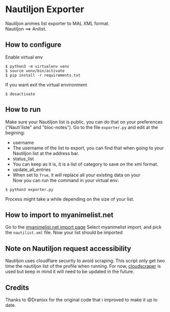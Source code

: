# Nautiljon Exporter

Nauliljon animes list exporter to MAL XML format. \
Nautiljon ==> Anilist.

## How to configure
Enable virtual env
```shell
$ python3 -m virtualenv venv
$ source venv/bin/activate
$ pip install -r requirements.txt
```
If you want exit the virtual environment
```shell
$ desactivate
```

## How to run
Make sure your Nautiljon list is public, you can do that on your preferences ("Nauti'liste" and "bloc-notes").
Go to the file `exporter.py` and edit at the begining:
- username
 - The username of the list to export, you can find that when going to your Nautiljon list at the address bar.
- status_list
 - You can keep as it is, it is a list of category to save on the xml format.
- update_all_entries
 - When set to `True`, it will replace all your existing data on your  
Now you can run the command in your virtual env:
```shell
$ python3 exporter.py
```
Process might take a while depending on the size of your list.

## How to import to myanimelist.net
Go to the [myanimelist.net import page](https://myanimelist.net/import.php)
Select myanimelist import, and pick the `nautilist.xml` file.
Now your list should be imported

## Note on Nautiljon request accessibility 
Nautiljon uses cloudflare security to avoid scraping. This script only get two time the nautiljon list of the profile when running. For now, [cloudscraper](https://github.com/VeNoMouS/cloudscraper) is used but keep in mind it will need to be updated in the future.

## Credits

Thanks to @Dranixx for the original code that i improved to make it up to date.
